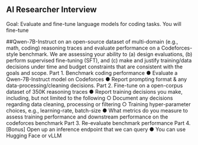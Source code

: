 ## AI Researcher Interview

Goal: Evaluate and fine-tune language models for coding tasks. You will fine-tune

##Qwen-7B-Instruct on an open-source dataset of multi-domain (e.g., math, coding)
reasoning traces and evaluate performance on a Codeforces-style benchmark. We are
assessing your ability to (a) design evaluations, (b) perform supervised fine-tuning
(SFT), and (c) make and justify training/data decisions under time and budget
constraints that are consistent with the goals and scope.
Part 1. Benchmark coding performance
● Evaluate a Qwen-7B-Instruct model on Codeforces
● Report prompting format & any data-processing/cleaning decisions.
Part 2. Fine-tune on a open-corpus dataset of 350K reasoning traces
● Report training decisions you make, including, but not limited to the following
○ Document any decisions regarding data cleaning, processing or filtering
○ Training hyper-parameter choices, e.g., learning-rate, batch-size
● What metrics do you measure to assess training performance and downstream
performance on the codeforces benchmark
Part 3. Re-evaluate benchmark performance
Part 4. [Bonus] Open up an inference endpoint that we can query
● You can use Hugging Face or vLLM